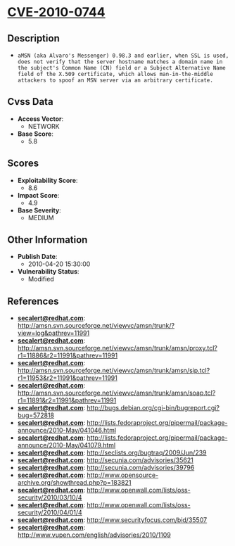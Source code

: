 
# [CVE-2010-0744](https://cve.mitre.org/cgi-bin/cvename.cgi?name=CVE-2010-0744)

## Description

- `aMSN (aka Alvaro's Messenger) 0.98.3 and earlier, when SSL is used, does not verify that the server hostname matches a domain name in the subject's Common Name (CN) field or a Subject Alternative Name field of the X.509 certificate, which allows man-in-the-middle attackers to spoof an MSN server via an arbitrary certificate.`

## Cvss Data

- **Access Vector**:
  - NETWORK
- **Base Score**:
  - 5.8

## Scores

- **Exploitability Score**:
  - 8.6
- **Impact Score**:
  - 4.9
- **Base Severity**:
  - MEDIUM

## Other Information

- **Publish Date**:
  - 2010-04-20 15:30:00
- **Vulnerability Status**:
  - Modified

## References

- **secalert@redhat.com**: http://amsn.svn.sourceforge.net/viewvc/amsn/trunk/?view=log&pathrev=11991
- **secalert@redhat.com**: http://amsn.svn.sourceforge.net/viewvc/amsn/trunk/amsn/proxy.tcl?r1=11886&r2=11991&pathrev=11991
- **secalert@redhat.com**: http://amsn.svn.sourceforge.net/viewvc/amsn/trunk/amsn/sip.tcl?r1=11953&r2=11991&pathrev=11991
- **secalert@redhat.com**: http://amsn.svn.sourceforge.net/viewvc/amsn/trunk/amsn/soap.tcl?r1=11891&r2=11991&pathrev=11991
- **secalert@redhat.com**: http://bugs.debian.org/cgi-bin/bugreport.cgi?bug=572818
- **secalert@redhat.com**: http://lists.fedoraproject.org/pipermail/package-announce/2010-May/041046.html
- **secalert@redhat.com**: http://lists.fedoraproject.org/pipermail/package-announce/2010-May/041079.html
- **secalert@redhat.com**: http://seclists.org/bugtraq/2009/Jun/239
- **secalert@redhat.com**: http://secunia.com/advisories/35621
- **secalert@redhat.com**: http://secunia.com/advisories/39796
- **secalert@redhat.com**: http://www.opensource-archive.org/showthread.php?p=183821
- **secalert@redhat.com**: http://www.openwall.com/lists/oss-security/2010/03/10/4
- **secalert@redhat.com**: http://www.openwall.com/lists/oss-security/2010/04/01/4
- **secalert@redhat.com**: http://www.securityfocus.com/bid/35507
- **secalert@redhat.com**: http://www.vupen.com/english/advisories/2010/1109
